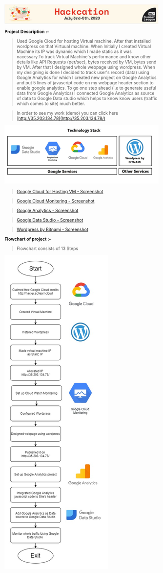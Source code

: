 ![image](https://github.com/sanket9006/Hackcation---MLH/blob/master/Hackation.JPG)

                      
**Project Description :-**
 
> Used Google Cloud for hosting Virtual machine. After that installed wordpress on that Virtuual machine. When Initially I created Virtual Machine its IP was dynamic which I made static as it was nacessary.To track Virtual Machine's performance and know other details like API Requests (per/sec), bytes received by VM, bytes send by VM. After that I designed whole webpage using wordpress. When my designing is done I decided to track user's record (data) using Google Analytics for which I created new project on Google Analytics and put 5 lines of javascript code on my webpage header section to enable google analytics. To go one step ahead (i.e to generate useful data from Google Analytics) I connected Google Analytics as source of data to Google Data studio which helps to know know users (traffic which comes to site) much better.


 > In order to see my work (demo) you can click here [http://35.203.134.78](http://35.203.134.78/)                              

 
![image](https://github.com/sanket9006/Hackcation---MLH/blob/master/1_bf8nI--JYvVpGY5_MLoXJw%20-%20Copy.jpeg)

> [Google Cloud for Hosting VM - Screenshot](https://github.com/sanket9006/Hackcation---MLH/blob/master/Screenshots/3.JPG)         

> [Google Cloud Monitering - Screenshot](https://github.com/sanket9006/Hackcation---MLH/blob/master/Screenshots/2.JPG)         

> [Google Analytics - Screenshot](https://github.com/sanket9006/Hackcation---MLH/blob/master/Screenshots/Collected%20Data.JPG)                              

> [Google Data Studio - Screenshot](https://github.com/sanket9006/Hackcation---MLH/blob/master/Screenshots/Data%20Studio.JPG)           

> [Wordpress by Bitnami - Screenshot](https://github.com/sanket9006/Hackcation---MLH/blob/master/Screenshots/4.JPG)                              






**Flowchart of project :-**

 > Flowchart consists of 13 Steps                         


<img align="center" src="https://github.com/sanket9006/Hackcation---MLH/blob/master/1.jpg"/>



